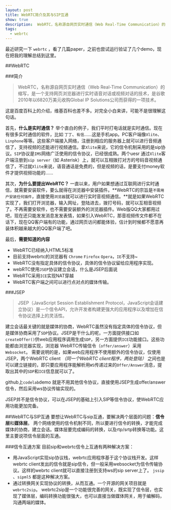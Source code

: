 ```yaml
---
layout: post
title: WebRTC简介及其与SIP互通
show: true
description:  WebRTC，名称源自网页实时通信（Web Real-Time Communication）的缩写，是一个支持网页浏览器进行实时语音对话或视频对话的技术，是谷歌2010年以6820万美元收购Global IP Solutions公司而获得的一项技术。
tags: 
  - webrtc
---
```


最近研究一下 `webrtc` ，看了几篇paper，之前也尝试运行验证了几个demo，现在把我的理解总结到这里。

##WebRTC

###简介

> WebRTC，名称源自网页实时通信（Web Real-Time Communication）的缩写，是一个支持网页浏览器进行实时语音对话或视频对话的技术，是谷歌2010年以6820万美元收购Global IP Solutions公司而获得的一项技术。

这是百度百科上的介绍，维基百科也差不多。对完全小白来讲，可能不是很理解这句话。

首先，**什么是实时通信？**
举个直白的例子，我们平时打电话就是实时通信。现在有很多实时通信的软件，比如 `丁丁`、`有信`……这是手机app。PC客户端像`Xlite`、`Linphone`等等。这些客户端接入网络，注册到相应的服务器上就可以进行音频通信了，支持视频的还能进行视频通信。拿`Xlite`来说，它的信令机制采用的是sip协议。`SIP`协议是`IMS`网络广泛使用的信令协议，已经很成熟。两个uesr 通过`Xlite`客户端注册到`sip server`（如 Asterisk）上，就可以互相拨打对方的号码音视频通信了，不过就`Xlite`来说，语音通话是免费的，但是视频的话，是要支付money软件才提供视频功能的……

其次，**为什么要提出WebRTC？**
一直以来，用户如果想通过互联网进行实时通信，就需要安装软件，要么就得在浏览器中安装插件。**WebRTC的宗旨是`不需用户安装任何插件`，直接使用`浏览器`就可以进行实时音视频通信。**就是如果WebRTC实现了，我们打开浏览器，输入网址，登陆进去，拨打号码，就可以互相音视频了。不再需要安软件，也不需要安装额外的浏览器插件。Web版QQ大家都用过吧，现在还只能发发消息发发表情，如果引入WebRTC，那音视频传文件都不在话下，现在QQ客户端有的功能，通过网页访问都能体验，估计到时候都不愿意再装体积越来越大的QQ客户端了吧。

最后，**需要知道的内容**

- WebRTC已经纳入HTML5标准
- 目前支持webrtc的浏览器有 `Chrome` `Firefox` `Opera`，`IE`不支持~
- WebRTC没有指定具体的信令协议，具体的信令协议留给应用程序实现。
- webRTC使用`JSEP`协议建立会话，什么是JSEP后面说
- WebRTC采用`ICE`实现NAT穿越
- WebRTC客户端之间可以进行点对点的媒体传输。

###JSEP

>JSEP（JavaScript Session Establishment Protocol，JavaScript会话建立协议）是一个信令API，允许开发者构建更强大的应用程序以及增加在信令协议选择上的灵活性。

建立会话最关键的就是媒体的协商，WebRTC虽然没有指定具体的信令协议，但是媒体协商采用了`SDP`协议。JSEP是干什么的呢，一方面提供接口如`createOffer()`供web应用程序调用生成`SDP`，另一方面提供`ICE`功能接口。这些功能都由浏览器实现，浏览器
WebRTC传输信令（`offer/answer`）采用`Websocket`。
需要说明的是，如果web应用程序不使用额外的信令协议，仅使用JSEP，两个WebRTC client *（同一个WebRTC client程序，两处登陆）* 之间也是可以建立链接的，即只要应用程序能解析用`WS`传递过来的`Offer/Answer`消息，提取出其中的`SDP`和`ICE`信息就可以了。

github上`codelab`demo 就是不用其他信令协议，直接使用JSEP生成offer/answer信令，然后采用ws协议传输实现的。

JSEP并不是信令协议，可以在JSEP的基础上引入SIP等信令协议，使WebRTC应用功能更加完备。

##WebRTC与SIP互通
要想让WebRTC与sip互通，要解决两个层面的问题：**信令层**和**媒体层**。
两个网络使用的信令机制不同，所以要进行信令的转换，才能完成媒体的协商，建立会话。媒体层要完成编码的转换，以及rtp/srtp转换等功能。这里主要说项信令层面的互通。

###信令互通方案
目前sip和webrtc信令上互通有两种解决方案：

- 用JavaScript实现sip协议栈，webrtc应用程序基于这个协议栈开发。这样webrtc client发出的信令就是sip信令，但一般采用websocket为信令传输协议。这样的webrtc client就可以直接注册到支持ws的sip server上了。
`jssip` 、`sipml5` 都是这种解决方案。
- 通过转换网关实现协议的转换，从而互通。一个开源的网关项目就是 `webrtc2sip`。
webrtc2sip是一个功能很完善的网关，既实现了信令层，也实现了媒体层，编码转换功能很强大，也可以直接当做媒体网关，用于编解码，沟通两端的媒体。